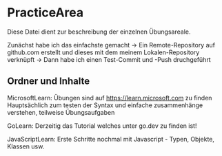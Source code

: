 ﻿# PracticeArea

Diese Datei dient zur beschreibung der einzelnen Übungsareale. 

Zunächst habe ich das einfachste gemacht
-> Ein Remote-Repository auf github.com erstellt und dieses mit dem meinem Lokalen-Repository verknüpft
-> Dann habe ich einen Test-Commit und -Push druchgeführt

## Ordner und Inhalte

MicrosoftLearn:
Übungen sind auf https://learn.microsoft.com  zu finden
Hauptsächlich zum testen der Syntax und einfache zusammenhänge verstehen, teilweise Übungsaufgaben

GoLearn:
Derzeitig das Tutorial welches unter go.dev zu finden ist!

JavaScriptLearn:
Erste Schritte nochmal mit Javascript - Typen, Objekte, Klassen usw.
